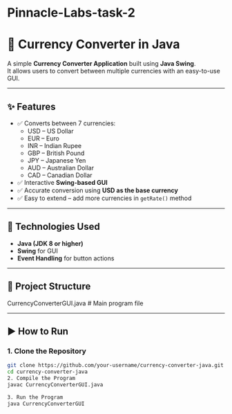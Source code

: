 # Pinnacle-Labs-task-2
# 💱 Currency Converter in Java

A simple **Currency Converter Application** built using **Java Swing**.  
It allows users to convert between multiple currencies with an easy-to-use GUI.

---

## ✨ Features
- ✅ Converts between 7 currencies:
  - USD – US Dollar  
  - EUR – Euro  
  - INR – Indian Rupee  
  - GBP – British Pound  
  - JPY – Japanese Yen  
  - AUD – Australian Dollar  
  - CAD – Canadian Dollar  
- ✅ Interactive **Swing-based GUI**  
- ✅ Accurate conversion using **USD as the base currency**  
- ✅ Easy to extend – add more currencies in `getRate()` method  

---

## 🚀 Technologies Used
- **Java (JDK 8 or higher)**  
- **Swing** for GUI  
- **Event Handling** for button actions  

---

## 📂 Project Structure
CurrencyConverterGUI.java # Main program file

---

## ▶️ How to Run
### 1. Clone the Repository
```bash
git clone https://github.com/your-username/currency-converter-java.git
cd currency-converter-java
2. Compile the Program
javac CurrencyConverterGUI.java

3. Run the Program
java CurrencyConverterGUI
